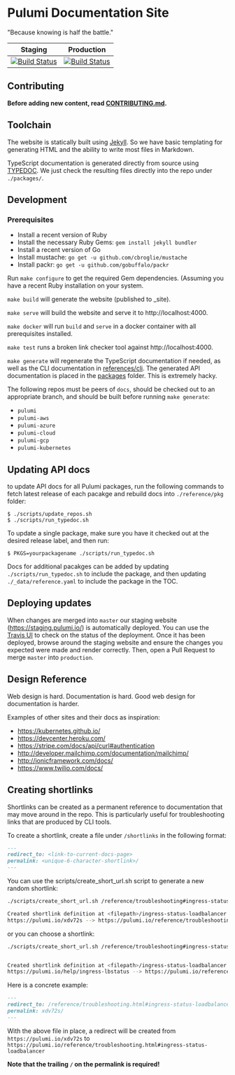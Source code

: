 # Pulumi Documentation Site

"Because knowing is half the battle."

| Staging | Production |
|---|---|
| [![Build Status](https://travis-ci.com/pulumi/docs.svg?token=eHg7Zp5zdDDJfTjY8ejq&branch=master)](https://travis-ci.com/pulumi/docs) | [![Build Status](https://travis-ci.com/pulumi/docs.svg?token=eHg7Zp5zdDDJfTjY8ejq&branch=production)](https://travis-ci.com/pulumi/docs) |

## Contributing

**Before adding new content, read [CONTRIBUTING.md](CONTRIBUTING.md).**

## Toolchain

The website is statically built using [Jekyll](https://jekyllrb.com). So we have basic templating
for generating HTML and the ability to write most files in Markdown.

TypeScript documentation is generated directly from source using [TYPEDOC](http://typedoc.org/). We
just check the resulting files directly into the repo under `./packages/`.

## Development

### Prerequisites
- Install a recent version of Ruby
- Install the necessary Ruby Gems:
  ```gem install jekyll bundler```
- Install a recent version of Go
- Install mustache:
  ```go get -u github.com/cbroglie/mustache```
- Install packr:
  ```go get -u github.com/gobuffalo/packr```

Run `make configure` to get the required Gem dependencies. (Assuming you have a recent Ruby
installation on your system.

`make build` will generate the website (published to _site).

`make serve` will build the website and serve it to http://localhost:4000.

`make docker` will run `build` and `serve` in a docker container with all prerequisites installed.

`make test` runs a broken link checker tool against http://localhost:4000.

`make generate` will regenerate the TypeScript documentation if needed, as well as the CLI documentation in [references/cli](reference/cli). The generated API documentation is placed in the [packages](packages/) folder. This is extremely hacky.

The following repos must be peers of `docs`, should be checked out to an appropriate branch, and should be built before running `make generate`:
- `pulumi`
- `pulumi-aws`
- `pulumi-azure`
- `pulumi-cloud`
- `pulumi-gcp`
- `pulumi-kubernetes`

## Updating API docs

to update API docs for all Pulumi packages, run the following commands to fetch latest release of each pacakge and rebuild docs into `./reference/pkg` folder:

```
$ ./scripts/update_repos.sh
$ ./scripts/run_typedoc.sh
```

To update a single package, make sure you have it checked out at the desired release label, and then run:

```
$ PKGS=yourpackagename ./scripts/run_typedoc.sh
```

Docs for additional pacakges can be added by updating `./scripts/run_typedoc.sh` to include the package, and then updating `./_data/reference.yaml` to include the package in the TOC.

## Deploying updates

When changes are merged into `master` our staging website (https://staging.pulumi.io/) is automatically deployed. You can use the [Travis UI](https://travis-ci.com/pulumi/docs) to check on the status of the deployment. Once it has been deployed, browse around the staging website and ensure the changes you expected were made and render correctly. Then, open a Pull Request to merge `master` into `production`.

## Design Reference

Web design is hard. Documentation is hard. Good web design for documentation is harder.

Examples of other sites and their docs as inspiration:

- https://kubernetes.github.io/
- https://devcenter.heroku.com/
- https://stripe.com/docs/api/curl#authentication
- http://developer.mailchimp.com/documentation/mailchimp/
- http://ionicframework.com/docs/
- https://www.twilio.com/docs/

## Creating shortlinks

Shortlinks can be created as a permanent reference to documentation that may move around in the repo.
This is particularly useful for troubleshooting links that are produced by CLI tools.

To create a shortlink, create a file under `/shortlinks` in the following format:

```md
---
redirect_to: <link-to-current-docs-page>
permalink: <unique-6-character-shortlink>/
---
```


You can use the scripts/create_short_url.sh script to generate a new random shortlink:

```sh
./scripts/create_short_url.sh /reference/troubleshooting#ingress-status-loadbalancer ingress-status-loadbalancer

Created shortlink definition at <filepath>/ingress-status-loadbalancer.md
https://pulumi.io/xdv72s --> https://pulumi.io/reference/troubleshooting#ingress-status-loadbalancer
```

or you can choose a shortlink:

```sh
./scripts/create_short_url.sh /reference/troubleshooting#ingress-status-loadbalancer ingress-status-loadbalancer help/ingress-lbstaus


Created shortlink definition at <filepath>/ingress-status-loadbalancer.md
https://pulumi.io/help/ingress-lbstatus --> https://pulumi.io/reference/troubleshooting#ingress-status-loadbalancer
```


Here is a concrete example:

```md
---
redirect_to: /reference/troubleshooting.html#ingress-status-loadbalancer
permalink: xdv72s/
---
```

With the above file in place, a redirect will be created from `https://pulumi.io/xdv72s`
to `https://pulumi.io/reference/troubleshooting.html#ingress-status-loadbalancer`

**Note that the trailing `/` on the permalink is required!**

